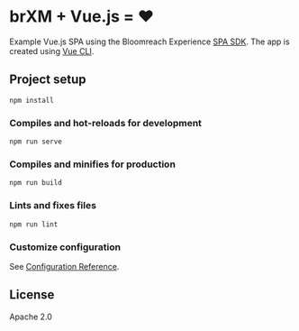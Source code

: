 # brXM + Vue.js = ♥️
Example Vue.js SPA using the Bloomreach Experience [SPA SDK](https://www.npmjs.com/package/@bloomreach/spa-sdk).
The app is created using [Vue CLI](https://cli.vuejs.org/).

## Project setup
```
npm install
```

### Compiles and hot-reloads for development
```
npm run serve
```

### Compiles and minifies for production
```
npm run build
```

### Lints and fixes files
```
npm run lint
```

### Customize configuration
See [Configuration Reference](https://cli.vuejs.org/config/).

## License
Apache 2.0
